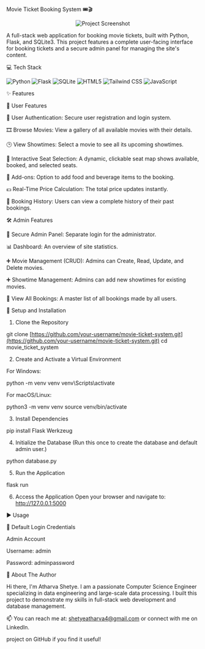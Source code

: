 Movie Ticket Booking System 🎟️🎬

<p align="center">
<img src="https://www.google.com/search?q=https://placehold.co/600x300/2d3748/ffffff%3Ftext%3DMovie%2BTicket%2BBooking%2BSystem%26font%3Dsans" alt="Project Screenshot">
</p>

A full-stack web application for booking movie tickets, built with Python, Flask, and SQLite3. This project features a complete user-facing interface for booking tickets and a secure admin panel for managing the site's content.

💻 Tech Stack

<p align="left">
<img src="https://www.google.com/search?q=https://img.shields.io/badge/Python-3776AB%3Fstyle%3Dfor-the-badge%26logo%3Dpython%26logoColor%3Dwhite" alt="Python"/>
<img src="https://www.google.com/search?q=https://img.shields.io/badge/Flask-000000%3Fstyle%3Dfor-the-badge%26logo%3Dflask%26logoColor%3Dwhite" alt="Flask"/>
<img src="https://www.google.com/search?q=https://img.shields.io/badge/SQLite-07405E%3Fstyle%3Dfor-the-badge%26logo%3Dsqlite%26logoColor%3Dwhite" alt="SQLite"/>
<img src="https://www.google.com/search?q=https://img.shields.io/badge/HTML5-E34F26%3Fstyle%3Dfor-the-badge%26logo%3Dhtml5%26logoColor%3Dwhite" alt="HTML5"/>
<img src="https://www.google.com/search?q=https://img.shields.io/badge/Tailwind_CSS-38B2AC%3Fstyle%3Dfor-the-badge%26logo%3Dtailwind-css%26logoColor%3Dwhite" alt="Tailwind CSS"/>
<img src="https://www.google.com/search?q=https://img.shields.io/badge/JavaScript-F7DF1E%3Fstyle%3Dfor-the-badge%26logo%3Djavascript%26logoColor%3Dblack" alt="JavaScript"/>
</p>

✨ Features

👤 User Features

🔐 User Authentication: Secure user registration and login system.

🎞️ Browse Movies: View a gallery of all available movies with their details.

🕒 View Showtimes: Select a movie to see all its upcoming showtimes.

💺 Interactive Seat Selection: A dynamic, clickable seat map shows available, booked, and selected seats.

🍿 Add-ons: Option to add food and beverage items to the booking.

💵 Real-Time Price Calculation: The total price updates instantly.

📜 Booking History: Users can view a complete history of their past bookings.

🛠️ Admin Features

🔑 Secure Admin Panel: Separate login for the administrator.

📊 Dashboard: An overview of site statistics.

➕ Movie Management (CRUD): Admins can Create, Read, Update, and Delete movies.

➕ Showtime Management: Admins can add new showtimes for existing movies.

🧾 View All Bookings: A master list of all bookings made by all users.

🚀 Setup and Installation

1. Clone the Repository

git clone [https://github.com/your-username/movie-ticket-system.git](https://github.com/your-username/movie-ticket-system.git)
cd movie_ticket_system


2. Create and Activate a Virtual Environment

For Windows:

python -m venv venv
venv\Scripts\activate


For macOS/Linux:

python3 -m venv venv
source venv/bin/activate


3. Install Dependencies

pip install Flask Werkzeug


4. Initialize the Database
(Run this once to create the database and default admin user.)

python database.py


5. Run the Application

flask run


6. Access the Application
Open your browser and navigate to: http://127.0.0.1:5000

▶️ Usage

🔑 Default Login Credentials

Admin Account

Username: admin

Password: adminpassword

👋 About The Author

Hi there, I'm Atharva Shetye. I am a passionate Computer Science Engineer specializing in data engineering and large-scale data processing. I built this project to demonstrate my skills in full-stack web development and database management.

📫 You can reach me at: shetyeatharva4@gmail.com or connect with me on LinkedIn.

project on GitHub if you find it useful!
